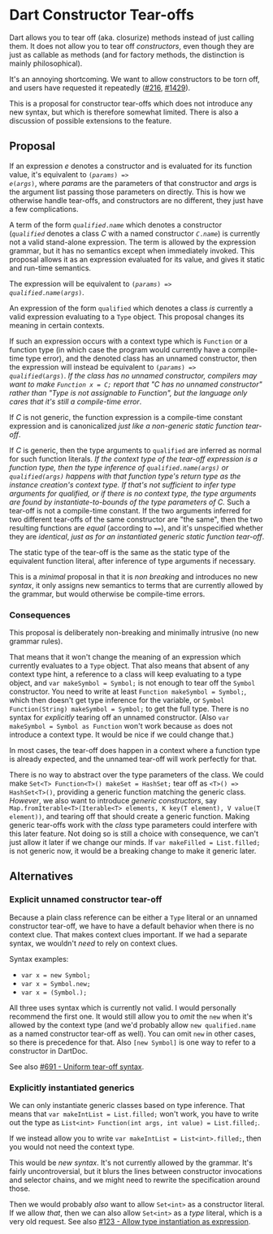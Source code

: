 # Dart Constructor Tear-offs

Dart allows you to tear off (aka. closurize) methods instead of just calling them. It does not allow you to tear off *constructors*, even though they are just as callable as methods (and for factory methods, the distinction is mainly philosophical).

It's an annoying shortcoming. We want to allow constructors to be torn off, and users have requested it repeatedly ([#216](https://github.com/dart-lang/language/issues/216), [#1429](https://github.com/dart-lang/language/issues/1429)).

This is a proposal for constructor tear-offs which does not introduce any new syntax, but which is therefore somewhat limited. There is also a discussion of possible extensions to the feature.

## Proposal

If an expression *e* denotes a constructor and is evaluated for its function value, it's equivalent to <code>(*params*) => *e*(*args*)</code>, where *params* are the parameters of that constructor and *args* is the argument list passing those parameters on directly. This is how we otherwise handle tear-offs, and constructors are no different, they just have a few complications.

A term of the form <code>*qualified*.*name*</code> which denotes a constructor (<code>*qualified*</code> denotes a class *C* with a named constructor <code>*C*.*name*</code>) is currently not a valid stand-alone expression. The term is allowed by the expression grammar, but it has no semantics except when immediately invoked. This proposal allows it as an expression evaluated for its value, and gives it static and run-time semantics.

The expression will be equivalent to <code>(*params*) => *qualified*.*name*(*args*)</code>.

An expression of the form `qualified` which denotes a class *is* currently a valid expression evaluating to a `Type` object. This proposal changes its meaning in certain contexts.

If such an expression occurs with a context type which is `Function`  or a function type (in which case the program would currently have a compile-time type error), and the denoted class has an unnamed constructor, then the expression will instead be equivalent to <code>(*params*) => *qualified*(*args*)</code>. *If the class has no unnamed constructor, compilers may want to make `Function x = C;` report that "C has no unnamed constructor" rather than "Type is not assignable to Function", but the language only cares that it's still a compile-time error*.

If *C* is not generic, the function expression is a compile-time constant expression and is canonicalized *just like a non-generic static function tear-off*. 

If *C* is generic, then the type arguments to `qualified` are inferred as normal for such function literals. _If the context type of the tear-off expression is a function type, then the type inference of <code>*qualified*.*name*(*args*)</code> or <code>*qualified*(*args*)</code> happens with that function type's return type as the instance creation's context type. If that's not sufficient to infer type arguments for *qualified*, or if there is no context type, the type arguments are found by instantiate-to-bounds of the type parameters of *C*._ Such a tear-off is not a compile-time constant. If the two arguments inferred for two different tear-offs of the same constructor are "the same", then the two resulting functions are *equal* (according to `==`), and it's unspecified whether they are *identical*, *just as for an instantiated generic static function tear-off*.

The static type of the tear-off is the same as the static type of the equivalent function literal, after inference of type arguments if necessary.

This is a *minimal* proposal in that it is *non breaking* and introduces no new *syntax*, it only assigns new semantics to terms that are currently allowed by the grammar, but would otherwise be compile-time errors.

### Consequences

This proposal is deliberately non-breaking and minimally intrusive (no new grammar rules).

That means that it won't change the meaning of an expression which currently evaluates to a `Type` object. That also means that absent of any context type hint, a reference to a class will keep evaluating to a type object, and `var makeSymbol = Symbol;` is not enough to tear off the `Symbol` constructor. You need to write at least `Function makeSymbol = Symbol;`, which then doesn't get type inference for the variable, or `Symbol Function(String) makeSymbol = Symbol;` to get the full type. There is no syntax for *explicitly* tearing off an unnamed constructor. (Also `var makeSymbol = Symbol as Function` won't work because `as` does not introduce a context type. It would be nice if we could change that.)

In most cases, the tear-off does happen in a context where a function type is already expected, and the unnamed tear-off will work perfectly for that.

There is no way to abstract over the type parameters of the class. We could make `Set<T> Function<T>() makeSet = HashSet;` tear off as `<T>() => HashSet<T>()`, providing a generic function matching the generic class. *However*, we also want to introduce *generic constructors*, say `Map.fromIterable<T>(Iterable<T> elements, K key(T element), V value(T element))`, and tearing off that should create a generic function. Making generic tear-offs work with the *class* type parameters could interfere with this later feature. Not doing so is still a choice with consequence, we can't just allow it later if we change our minds. If `var makeFilled = List.filled;` is not generic now, it would be a breaking change to make it generic later.

## Alternatives

### Explicit unnamed constructor tear-off

Because a plain class reference can be either a `Type` literal or an unnamed constructor tear-off, we have to have a default behavior when there is no context clue. That makes context clues important. If we had a separate syntax, we wouldn't *need* to rely on context clues.

Syntax examples:

*  `var x = new Symbol;`
*  `var x = Symbol.new;`
*  `var x = (Symbol.);`

All three uses syntax which is currently not valid. I would personally recommend the first one. It would still allow you to *omit* the `new` when it's allowed by the context type (and we'd probably allow `new qualified.name` as a named constructor tear-off as well). You can omit `new` in other cases, so there is precedence for that. Also `[new Symbol]` is one way to refer to a constructor in DartDoc.

See also [#691 - Uniform tear-off syntax](https://github.com/dart-lang/language/issues/691).

### Explicitly instantiated generics

We can only instantiate generic classes based on type inference. That means that `var makeIntList = List.filled;` won't work, you have to write out the type as  `List<int> Function(int args, int value) = List.filled;`.

If we instead allow you to write `var makeIntList = List<int>.filled;`, then you would not need the context type. 

This would be *new syntax*. It's not currently allowed by the grammar. It's fairly uncontroversial, but it blurs the lines between constructor invocations and selector chains, and we might need to rewrite the specification around those.

Then we would probably *also* want to allow `Set<int>` as a constructor literal. If we allow *that*, then we can also allow `Set<int>` as a *type* literal, which is a very old request. See also [#123 - Allow type instantiation as expression](https://github.com/dart-lang/language/issues/123).
